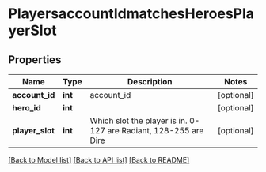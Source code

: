 # PlayersaccountIdmatchesHeroesPlayerSlot

## Properties
Name | Type | Description | Notes
------------ | ------------- | ------------- | -------------
**account_id** | **int** | account_id | [optional] 
**hero_id** | **int** |  | [optional] 
**player_slot** | **int** | Which slot the player is in. 0-127 are Radiant, 128-255 are Dire | [optional] 

[[Back to Model list]](../README.md#documentation-for-models) [[Back to API list]](../README.md#documentation-for-api-endpoints) [[Back to README]](../README.md)


